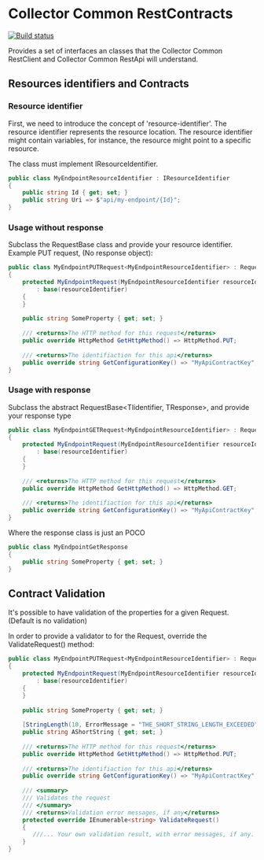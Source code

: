 
# Collector Common RestContracts

[![Build status](https://ci.appveyor.com/api/projects/status/1dg9u4px7dle5br6/branch/master?svg=true)](https://ci.appveyor.com/project/HoudiniCollector/common-restcontracts/branch/master)

Provides a set of interfaces an classes that the Collector Common RestClient and Collector Common RestApi will understand.

## Resources identifiers and Contracts

### Resource identifier
First, we need to introduce the concept of 'resource-identifier'. The resource identifier represents the resource location.
The resource identifier might contain variables, for instance, the resource might point to a specific resource.

The class must implement IResourceIdentifier. 

```csharp
public class MyEndpointResourceIdentifier : IResourceIdentifier
{
	public string Id { get; set; }
	public string Uri => $"api/my-endpoint/{Id}";
}
```

### Usage without response
Subclass the  RequestBase<TIidentifier> class and provide your resource identifier.
Example PUT request, (No response object):

```csharp
public class MyEndpointPUTRequest<MyEndpointResourceIdentifier> : RequestBase<MyEndpointResourceIdentifier> 
{
	protected MyEndpointRequest(MyEndpointResourceIdentifier resourceIdentifier)
		: base(resourceIdentifier)
	{
	}
	
	public string SomeProperty { get; set; }
	
	/// <returns>The HTTP method for this request</returns>
	public override HttpMethod GetHttpMethod() => HttpMethod.PUT;
	
	/// <returns>The identifiaction for this api</returns>
	public override string GetConfigurationKey() => "MyApiContractKey";
}
```

### Usage with response 
Subclass the abstract RequestBase<TIidentifier, TResponse>, and provide your response type

```csharp
public class MyEndpointGETRequest<MyEndpointResourceIdentifier> : RequestBase<MyEndpointResourceIdentifier, MyEndpointGetResponse> 
{
	protected MyEndpointRequest(MyEndpointResourceIdentifier resourceIdentifier)
		: base(resourceIdentifier)
	{
	}
			
	/// <returns>The HTTP method for this request</returns>
	public override HttpMethod GetHttpMethod() => HttpMethod.GET;
	
	/// <returns>The identifiaction for this api</returns>
	public override string GetConfigurationKey() => "MyApiContractKey";
}
```
Where the response class is just an POCO
```csharp
public class MyEndpointGetResponse
{
	public string SomeProperty { get; set; }
}
```

## Contract Validation
It's possible to have validation of the properties for a given Request. (Default is no validation)

In order to provide a validator to for the Request, override the ValidateRequest() method: 

```csharp
public class MyEndpointPUTRequest<MyEndpointResourceIdentifier> : RequestBase<MyEndpointResourceIdentifier> 
{
	protected MyEndpointRequest(MyEndpointResourceIdentifier resourceIdentifier)
		: base(resourceIdentifier)
	{
	}
	
	public string SomeProperty { get; set; }
	
	[StringLength(10, ErrorMessage = "THE_SHORT_STRING_LENGTH_EXCEEDED")]
	public string AShortString { get; set; }
	
	/// <returns>The HTTP method for this request</returns>
	public override HttpMethod GetHttpMethod() => HttpMethod.PUT;
	
	/// <returns>The identifiaction for this api</returns>
	public override string GetConfigurationKey() => "MyApiContractKey";
	
	/// <summary>
	/// Validates the request
	/// </summary>
	/// <returns>Validation error messages, if any</returns>
	protected override IEnumerable<string> ValidateRequest()
	{
	   ///... Your own validation result, with error messages, if any.
	}
}
```
